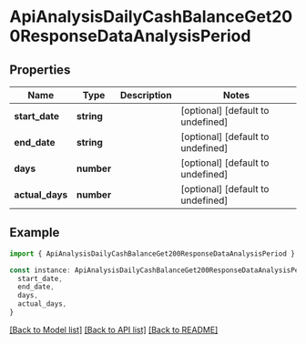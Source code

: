 # ApiAnalysisDailyCashBalanceGet200ResponseDataAnalysisPeriod

## Properties

| Name            | Type       | Description | Notes                             |
| --------------- | ---------- | ----------- | --------------------------------- |
| **start_date**  | **string** |             | [optional] [default to undefined] |
| **end_date**    | **string** |             | [optional] [default to undefined] |
| **days**        | **number** |             | [optional] [default to undefined] |
| **actual_days** | **number** |             | [optional] [default to undefined] |

## Example

```typescript
import { ApiAnalysisDailyCashBalanceGet200ResponseDataAnalysisPeriod } from './api'

const instance: ApiAnalysisDailyCashBalanceGet200ResponseDataAnalysisPeriod = {
  start_date,
  end_date,
  days,
  actual_days,
}
```

[[Back to Model list]](../README.md#documentation-for-models) [[Back to API list]](../README.md#documentation-for-api-endpoints) [[Back to README]](../README.md)
